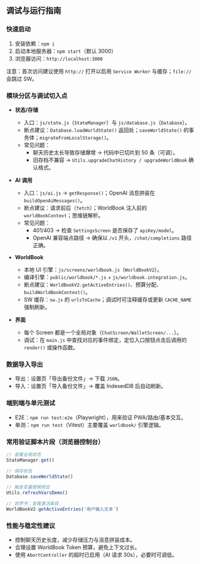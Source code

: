 ## 调试与运行指南

### 快速启动

1. 安装依赖：`npm i`
2. 启动本地服务器：`npm start`（默认 3000）
3. 浏览器访问：`http://localhost:3000`

注意：首次访问建议使用 `http://` 打开以启用 `Service Worker` 与缓存；`file://` 会跳过 SW。

### 模块分区与调试切入点

- **状态/存储**
  - 入口：`js/state.js`（`StateManager`）与 `js/database.js`（`Database`）。
  - 断点建议：`Database.loadWorldState()` 返回处；`saveWorldState()` 的事务体；`migrateFromLocalStorage()`。
  - 常见问题：
    - 聊天历史太长导致存储爆增 → 代码中已切片到 50 条（可调）。
    - 旧存档不兼容 → `Utils.upgradeChatHistory / upgradeWorldBook` 确认格式。

- **AI 调用**
  - 入口：`js/ai.js` → `getResponse()`；OpenAI 消息拼装在 `buildOpenAiMessages()`。
  - 断点建议：请求前后（`fetch`）；WorldBook 注入前的 `worldBookContext`；思维链解析。
  - 常见问题：
    - 401/403 → 检查 `SettingsScreen` 是否保存了 `apiKey/model`。
    - OpenAI 兼容端点路径 → 确保以 `/v1` 开头，`/chat/completions` 路径正确。

- **WorldBook**
  - 本地 UI 引擎：`js/screens/worldbook.js`（`WorldBookV2`）。
  - 编译引擎：`public/worldbook/*.js` + `js/worldbook.integration.js`。
  - 断点建议：`WorldBookV2.getActiveEntries()`、预算分配、`buildWorldBookContext()`。
  - SW 缓存：`sw.js` 的 `urlsToCache`；调试时可注释缓存或更新 `CACHE_NAME` 强制刷新。

- **界面**
  - 每个 Screen 都是一个全局对象（`ChatScreen/WalletScreen/...`）。
  - 调试：在 `main.js` 中查找对应的事件绑定，定位入口按钮点击后调用的 `render()` 或操作函数。

### 数据导入导出

- 导出：设置页「导出备份文件」→ 下载 `JSON`。
- 导入：设置页「导入备份文件」→ 覆盖 IndexedDB 后自动刷新。

### 端到端与单元测试

- E2E：`npm run test:e2e`（Playwright），用来验证 PWA/路由/基本交互。
- 单测：`npm run test`（Vitest）主要覆盖 `worldbook/` 引擎逻辑。

### 常用验证脚本片段（浏览器控制台）

```js
// 查看全局状态
StateManager.get()

// 保存状态
Database.saveWorldState()

// 触发变量替换预览
Utils.refreshVarsDemo()

// 世界书：查看激活条目
WorldBookV2.getActiveEntries('用户输入文本')
```

### 性能与稳定性建议

- 控制聊天历史长度，减少存储压力与消息拼装成本。
- 合理设置 WorldBook Token 预算，避免上下文过长。
- 使用 `AbortController` 的超时已启用（AI 请求 30s），必要时可调低。


